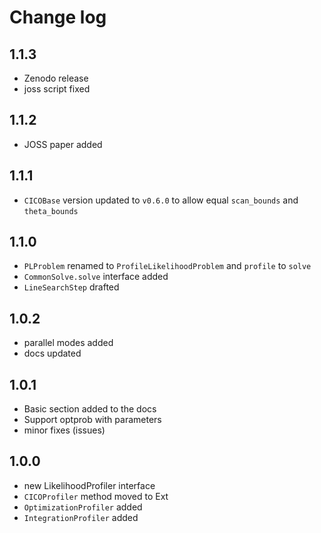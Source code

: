 # Change log

## 1.1.3

- Zenodo release
- joss script fixed

## 1.1.2

- JOSS paper added

## 1.1.1

- `CICOBase` version updated to `v0.6.0` to allow equal `scan_bounds` and `theta_bounds`

## 1.1.0

- `PLProblem` renamed to `ProfileLikelihoodProblem` and `profile` to `solve`
- `CommonSolve.solve` interface added
- `LineSearchStep` drafted

## 1.0.2

- parallel modes added
- docs updated

## 1.0.1

- Basic section added to the docs
- Support optprob with parameters
- minor fixes (issues)

## 1.0.0

- new LikelihoodProfiler interface
- `CICOProfiler` method moved to Ext
- `OptimizationProfiler` added
- `IntegrationProfiler` added